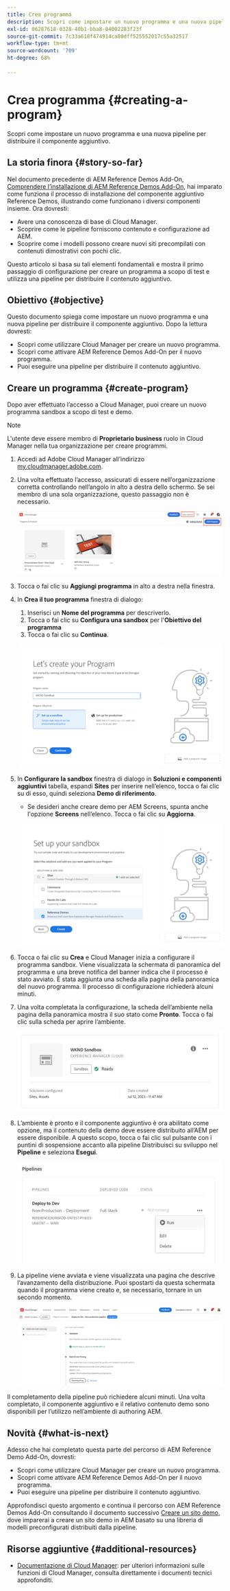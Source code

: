 ```yaml
---
title: Crea programma
description: Scopri come impostare un nuovo programma e una nuova pipeline per distribuire il componente aggiuntivo.
exl-id: 06287618-0328-40b1-bba8-84002283f23f
source-git-commit: 7c33a618f474914ca80dff525552017c55a32517
workflow-type: tm+mt
source-wordcount: '709'
ht-degree: 68%

---
```



# Crea programma {#creating-a-program}

Scopri come impostare un nuovo programma e una nuova pipeline per distribuire il componente aggiuntivo.

## La storia finora {#story-so-far}

Nel documento precedente di AEM Reference Demos Add-On, [Comprendere l’installazione di AEM Reference Demos Add-On,](installation.md) hai imparato come funziona il processo di installazione del componente aggiuntivo Reference Demos, illustrando come funzionano i diversi componenti insieme. Ora dovresti:

* Avere una conoscenza di base di Cloud Manager.
* Scoprire come le pipeline forniscono contenuto e configurazione ad AEM.
* Scoprire come i modelli possono creare nuovi siti precompilati con contenuti dimostrativi con pochi clic.

Questo articolo si basa su tali elementi fondamentali e mostra il primo passaggio di configurazione per creare un programma a scopo di test e utilizza una pipeline per distribuire il contenuto aggiuntivo.

## Obiettivo {#objective}

Questo documento spiega come impostare un nuovo programma e una nuova pipeline per distribuire il componente aggiuntivo. Dopo la lettura dovresti:

* Scopri come utilizzare Cloud Manager per creare un nuovo programma.
* Scopri come attivare AEM Reference Demos Add-On per il nuovo programma.
* Puoi eseguire una pipeline per distribuire il contenuto aggiuntivo.

## Creare un programma {#create-program}

Dopo aver effettuato l’accesso a Cloud Manager, puoi creare un nuovo programma sandbox a scopo di test e demo.

>[!NOTE]
>
>L&#39;utente deve essere membro di **Proprietario business** ruolo in Cloud Manager nella tua organizzazione per creare programmi.

1. Accedi ad Adobe Cloud Manager all’indirizzo [my.cloudmanager.adobe.com](https://my.cloudmanager.adobe.com/).

1. Una volta effettuato l’accesso, assicurati di essere nell’organizzazione corretta controllando nell’angolo in alto a destra dello schermo. Se sei membro di una sola organizzazione, questo passaggio non è necessario.

   ![Panoramica di Cloud Manager](assets/cloud-manager.png)

1. Tocca o fai clic su **Aggiungi programma** in alto a destra nella finestra.

1. In **Crea il tuo programma** finestra di dialogo:

   1. Inserisci un **Nome del programma** per descriverlo.
   1. Tocca o fai clic su **Configura una sandbox** per l&#39;**Obiettivo del programma**
   1. Tocca o fai clic su **Continua**.

   ![Finestra di dialogo Crea programma](assets/create-program.png)

1. In **Configurare la sandbox** finestra di dialogo in **Soluzioni e componenti aggiuntivi** tabella, espandi **Sites** per inserire nell’elenco, tocca o fai clic su di esso, quindi seleziona **Demo di riferimento**.

   * Se desideri anche creare demo per AEM Screens, spunta anche l&#39;opzione **Screens** nell’elenco. Tocca o fai clic su **Aggiorna**.

   ![Selezione del componente aggiuntivo per una demo di riferimento nella configurazione del programma](assets/select-reference-demo-add-on.png)


1. Tocca o fai clic su **Crea** e Cloud Manager inizia a configurare il programma sandbox. Viene visualizzata la schermata di panoramica del programma e una breve notifica del banner indica che il processo è stato avviato. È stata aggiunta una scheda alla pagina della panoramica del nuovo programma. Il processo di configurazione richiederà alcuni minuti.

1. Una volta completata la configurazione, la scheda dell’ambiente nella pagina della panoramica mostra il suo stato come **Pronto**. Tocca o fai clic sulla scheda per aprire l’ambiente.

   ![Creazione del programma completata](assets/ready.png)

1. L’ambiente è pronto e il componente aggiuntivo è ora abilitato come opzione, ma il contenuto della demo deve essere distribuito all’AEM per essere disponibile. A questo scopo, tocca o fai clic sul pulsante con i puntini di sospensione accanto alla pipeline Distribuisci su sviluppo nel **Pipeline** e seleziona **Esegui**.

   ![Avvia](assets/run.png)

1. La pipeline viene avviata e viene visualizzata una pagina che descrive l’avanzamento della distribuzione. Puoi spostarti da questa schermata quando il programma viene creato e, se necessario, tornare in un secondo momento.

   ![Distribuzione](assets/deployment.png)

Il completamento della pipeline può richiedere alcuni minuti. Una volta completato, il componente aggiuntivo e il relativo contenuto demo sono disponibili per l’utilizzo nell’ambiente di authoring AEM.

## Novità {#what-is-next}

Adesso che hai completato questa parte del percorso di AEM Reference Demo Add-On, dovresti:

* Scopri come utilizzare Cloud Manager per creare un nuovo programma.
* Scopri come attivare AEM Reference Demos Add-On per il nuovo programma.
* Puoi eseguire una pipeline per distribuire il contenuto aggiuntivo.

Approfondisci questo argomento e continua il percorso con AEM Reference Demos Add-On consultando il documento successivo [Creare un sito demo,](create-site.md) dove imparerai a creare un sito demo in AEM basato su una libreria di modelli preconfigurati distribuiti dalla pipeline.

## Risorse aggiuntive {#additional-resources}

* [Documentazione di Cloud Manager](https://experienceleague.adobe.com/docs/experience-manager-cloud-service/onboarding/onboarding-concepts/cloud-manager-introduction.html?lang=it): per ulteriori informazioni sulle funzioni di Cloud Manager, consulta direttamente i documenti tecnici approfonditi.
